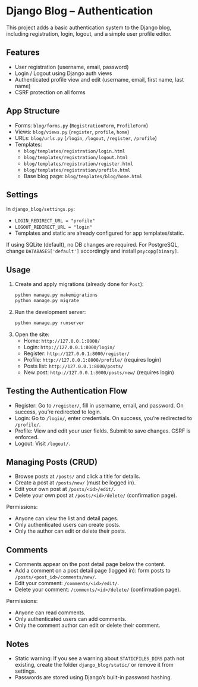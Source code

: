 # Django Blog – Authentication

This project adds a basic authentication system to the Django blog, including registration, login, logout, and a simple user profile editor.

## Features
- User registration (username, email, password)
- Login / Logout using Django auth views
- Authenticated profile view and edit (username, email, first name, last name)
- CSRF protection on all forms

## App Structure
- Forms: `blog/forms.py` (`RegistrationForm`, `ProfileForm`)
- Views: `blog/views.py` (`register`, `profile`, `home`)
- URLs: `blog/urls.py` (`/login`, `/logout`, `/register`, `/profile`)
- Templates:
  - `blog/templates/registration/login.html`
  - `blog/templates/registration/logout.html`
  - `blog/templates/registration/register.html`
  - `blog/templates/registration/profile.html`
  - Base blog page: `blog/templates/blog/home.html`

## Settings
In `django_blog/settings.py`:
- `LOGIN_REDIRECT_URL = "profile"`
- `LOGOUT_REDIRECT_URL = "login"`
- Templates and static are already configured for app templates/static.

If using SQLite (default), no DB changes are required. For PostgreSQL, change `DATABASES['default']` accordingly and install `psycopg[binary]`.

## Usage
1. Create and apply migrations (already done for `Post`):
   ```bash
   python manage.py makemigrations
   python manage.py migrate
   ```
2. Run the development server:
   ```bash
   python manage.py runserver
   ```
3. Open the site:
   - Home: `http://127.0.0.1:8000/`
   - Login: `http://127.0.0.1:8000/login/`
   - Register: `http://127.0.0.1:8000/register/`
   - Profile: `http://127.0.0.1:8000/profile/` (requires login)
   - Posts list: `http://127.0.0.1:8000/posts/`
   - New post: `http://127.0.0.1:8000/posts/new/` (requires login)

## Testing the Authentication Flow
- Register: Go to `/register/`, fill in username, email, and password. On success, you’re redirected to login.
- Login: Go to `/login/`, enter credentials. On success, you’re redirected to `/profile/`.
- Profile: View and edit your user fields. Submit to save changes. CSRF is enforced.
- Logout: Visit `/logout/`.

## Managing Posts (CRUD)
- Browse posts at `/posts/` and click a title for details.
- Create a post at `/posts/new/` (must be logged in).
- Edit your own post at `/posts/<id>/edit/`.
- Delete your own post at `/posts/<id>/delete/` (confirmation page).

Permissions:
- Anyone can view the list and detail pages.
- Only authenticated users can create posts.
- Only the author can edit or delete their posts.

## Comments
- Comments appear on the post detail page below the content.
- Add a comment on a post detail page (logged in): form posts to `/posts/<post_id>/comments/new/`.
- Edit your comment: `/comments/<id>/edit/`.
- Delete your comment: `/comments/<id>/delete/` (confirmation page).

Permissions:
- Anyone can read comments.
- Only authenticated users can add comments.
- Only the comment author can edit or delete their comment.

## Notes
- Static warning: If you see a warning about `STATICFILES_DIRS` path not existing, create the folder `django_blog/static/` or remove it from settings.
- Passwords are stored using Django’s built-in password hashing.
